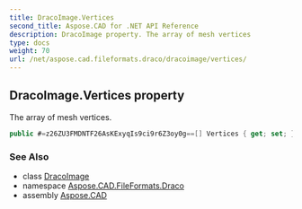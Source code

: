 ```yaml
---
title: DracoImage.Vertices
second_title: Aspose.CAD for .NET API Reference
description: DracoImage property. The array of mesh vertices
type: docs
weight: 70
url: /net/aspose.cad.fileformats.draco/dracoimage/vertices/
---
```

## DracoImage.Vertices property

The array of mesh vertices.

```csharp
public #=z26ZU3FMDNTF26AsKExyqIs9ci9r6Z3oy0g==[] Vertices { get; set; }
```

### See Also

* class [DracoImage](../)
* namespace [Aspose.CAD.FileFormats.Draco](../../../aspose.cad.fileformats.draco/)
* assembly [Aspose.CAD](../../../)


